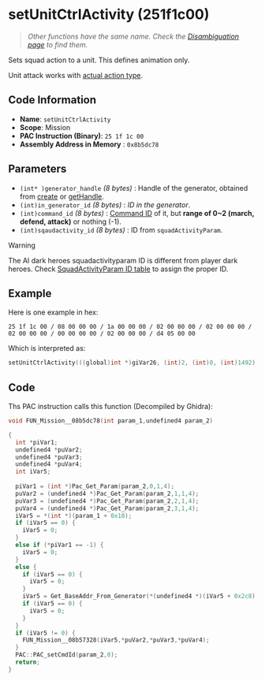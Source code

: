 # setUnitCtrlActivity (251f1c00)

> *Other functions have the same name. Check the [Disambiguation page](./setUnitCtrlActivity.md) to find them.*

Sets squad action to a unit. This defines animation only.

Unit attack works with [actual action type](./setunitctrlcurrentacttype_251f2700.md).

## Code Information

- **Name**: `setUnitCtrlActivity`
- **Scope**: Mission
- **PAC Instruction (Binary)**: `25 1f 1c 00`
- **Assembly Address in Memory** : `0x8b5dc78`

## Parameters

- `(int* )generator_handle` *(8 bytes)* : Handle of the generator, obtained from [create](./create.md) or [getHandle](./gethandle.md).
- `(int)in_generator_id` *(8 bytes)* : *ID in the generator*.
- `(int)command_id` *(8 bytes)* : [Command ID](./guide/reference-table.md#command-ids) of it, but **range of 0~2 (march, defend, attack)** or nothing (-1).
- `(int)sqaudactivity_id` *(8 bytes)* : ID from `squadActivityParam`.

> [!WARNING]
> The AI dark heroes squadactivityparam ID is different from player dark heroes. Check [SquadActivityParam ID table](./guide/reference-table.md#squadactivityparam-ids) to assign the proper ID.

## Example

Here is one example in hex:

```25 1f 1c 00 / 08 00 00 00 / 1a 00 00 00 / 02 00 00 00 / 02 00 00 00 / 02 00 00 00 / 00 00 00 00 / 02 00 00 00 / d4 05 00 00```

Which is interpreted as:

```c
setUnitCtrlActivity(((global)int *)giVar26, (int)2, (int)0, (int)1492)
```

## Code

Ths PAC instruction calls this function (Decompiled by Ghidra):

```c
void FUN_Mission__08b5dc78(int param_1,undefined4 param_2)

{
  int *piVar1;
  undefined4 *puVar2;
  undefined4 *puVar3;
  undefined4 *puVar4;
  int iVar5;
  
  piVar1 = (int *)Pac_Get_Param(param_2,0,1,4);
  puVar2 = (undefined4 *)Pac_Get_Param(param_2,1,1,4);
  puVar3 = (undefined4 *)Pac_Get_Param(param_2,2,1,4);
  puVar4 = (undefined4 *)Pac_Get_Param(param_2,3,1,4);
  iVar5 = *(int *)(param_1 + 0x10);
  if (iVar5 == 0) {
    iVar5 = 0;
  }
  else if (*piVar1 == -1) {
    iVar5 = 0;
  }
  else {
    if (iVar5 == 0) {
      iVar5 = 0;
    }
    iVar5 = Get_BaseAddr_From_Generator(*(undefined4 *)(iVar5 + 0x2c8), *piVar1);
    if (iVar5 == 0) {
      iVar5 = 0;
    }
  }
  if (iVar5 != 0) {
    FUN_Mission__08b57328(iVar5,*puVar2,*puVar3,*puVar4);
  }
  PAC::PAC_setCmdId(param_2,0);
  return;
}
```

